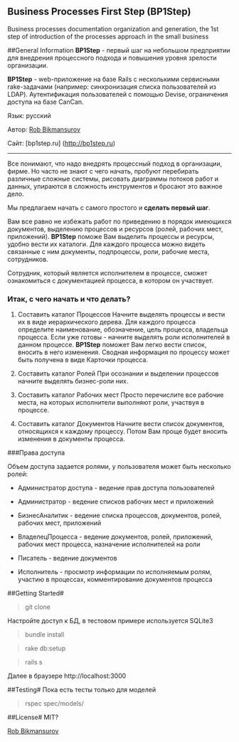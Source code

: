 Business Processes First Step (BP1Step)
---
Business processes documentation organization and generation, the 1st step of introduction of the processes approach in the small business

##General Information
**BP1Step** - первый шаг на небольшом предприятии для внедрения процессного подхода и повышения уровня зрелости организации.

**BP1Step** - web-приложение на базе Rails с несколькими сервисными rake-задачами (например: синхронизация списка пользователей из LDAP).
Аутентификация пользователей с помощью Devise, ограничения доступа на базе CanCan.

Язык: русский

Автор: [Rob Bikmansurov](mailto:robb@mail.ru)

Сайт: [bp1step.ru] (http://bp1step.ru)

---
Все понимают, что надо внедрять процессный подход в организации, фирме.
Но часто не знают с чего начать, пробуют перебирать различные сложные системы, рисовать диаграммы потоков работ и данных, упираются в сложность инструментов и бросают это важное дело.

Мы предлагаем начать с самого простого и **сделать первый шаг**.

Вам все равно не избежать работ по приведению в порядок имеющихся документов, выделению процессов и ресурсов (ролей, рабочих мест, приложений).
**BP1Step** поможе Вам выделить процессы и ресурсы, удобно вести их каталоги.
Для каждого процесса можно видеть связанные с ним документы, подпроцессы, роли, рабочие места, сотрудников.

Сотрудник, который является исполнителем в процессе, сможет ознакомиться с документацией процесса, в котором он участвует.

### Итак, с чего начать и что делать?

1. Составить каталог Процессов
Начните выделять процессы и вести их в виде иерархического дерева. Для каждого процесса определите наименование, обозначение, цель процесса, владельца процесса. Если уже готовы - начните выделять роли исполнителей в данном процессе. **BP1Step** поможет Вам легко вести список, вносить в него изменения. Сводная информация по процессу может быть получена в виде Карточки процесса.

2. Составить каталог Ролей
При осознании и выделении процессов начните выделять бизнес-роли них.

3. Составить каталог Рабочих мест
Просто перечислите все рабочие места, на которых исполнители выполняют роли, участвуя в процессе.

4. Составить каталог Документов
Начните вести список документов, относящихся к каждому процессу. Потом Вам проще будет вносить изменения в документы процесса.

###Права доступа

Объем доступа задается ролями, у пользователя может быть несколько ролей:

*  Администратор доступа - ведение прав доступа пользователей

*  Администратор - ведение списков рабочих мест и приложений

*  БизнесАналитик - ведение списка процессов, документов, ролей, рабочих мест, приложений

*  ВладелецПроцесса - ведение документов, ролей, приложений, рабочих мест процесса, назначение исполнителей на роли

*  Писатель - ведение документов

*  Исполнитель - просмотр информации по исполняемым ролям, участию в процессах, комментирование документов процесса

##Getting Started#
>git clone

Настройте доступ к БД, в тестовом примере используется SQLite3

>bundle install

>rake db:setup

>rails s

Далее в браузере http://localhost:3000

##Testing#
Пока есть тесты только для моделей

>rspec spec/models/

##License#
MIT?



 [Rob Bikmansurov](mailto:robb@mail.ru)
